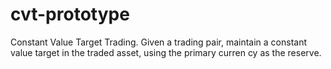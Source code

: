 # cvt-prototype
Constant Value Target Trading. Given a trading pair, maintain a constant value target in the traded asset, using the primary curren cy as the reserve.
